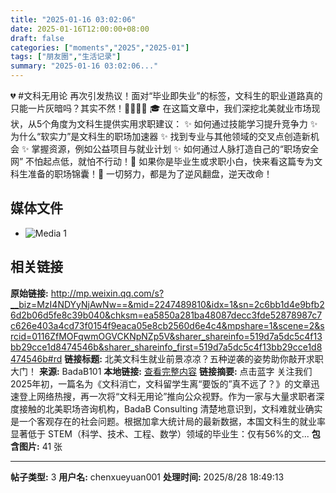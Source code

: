 ```yaml
---
title: "2025-01-16 03:02:06"
date: 2025-01-16T12:00:00+08:00
draft: false
categories: ["moments","2025","2025-01"]
tags: ["朋友圈","生活记录"]
summary: "2025-01-16 03:02:06..."
---
```


💔
#文科无用论 再次引发热议！面对“毕业即失业”的标签，文科生的职业道路真的只能一片灰暗吗？其实不然！🙅‍♀🙅‍♂
🎓 在这篇文章中，我们深挖北美就业市场现状，从5个角度为文科生提供实用求职建议：
✨ 如何通过技能学习提升竞争力
✨ 为什么“软实力”是文科生的职场加速器
✨ 找到专业与其他领域的交叉点创造新机会
✨ 掌握资源，例如公益项目与就业计划
✨ 如何通过人脉打造自己的“职场安全网”
不怕起点低，就怕不行动！💪 如果你是毕业生或求职小白，快来看这篇专为文科生准备的职场锦囊！📝 一切努力，都是为了逆风翻盘，逆天改命！

## 媒体文件

- ![Media 1](/Moments/photos/2025-01-16/202501160302060.jpg)

## 相关链接

**原始链接:** http://mp.weixin.qq.com/s?__biz=MzI4NDYyNjAwNw==&mid=2247489810&idx=1&sn=2c6bb1d4e9bfb26d2b06d5fe8c39b040&chksm=ea5850a281ba48087decc3fde52878987c7c626e403a4cd73f0154f9eaca05e8cb2560d6e4c4&mpshare=1&scene=2&srcid=0116ZfMOFqwmOGVCKNpNZp5V&sharer_shareinfo=519d7a5dc5c4f13bb29cce1d8474546b&sharer_shareinfo_first=519d7a5dc5c4f13bb29cce1d8474546b#rd
**链接标题:** 北美文科生就业前景凉凉？五种逆袭的姿势助你敲开求职大门！
**来源:** BadaB101
**本地链接:** [查看完整内容](/link_content/2025/01/2025-01-16-2/link_content/)
**链接摘要:** 点击蓝字 关注我们2025年初，一篇名为《文科消亡，文科留学生离“要饭的”真不远了？》的文章迅速登上网络热搜，再一次将“文科无用论”推向公众视野。作为一家与大量求职者深度接触的北美职场咨询机构，BadaB Consulting 清楚地意识到，文科难就业确实是一个客观存在的社会问题。根据加拿大统计局的最新数据，本国文科生的就业率显著低于 STEM（科学、技术、工程、数学）领域的毕业生：仅有56%的文...
**包含图片:** 41 张

---

**帖子类型:** 3
**用户名:** chenxueyuan001
**处理时间:** 2025/8/28 18:49:13